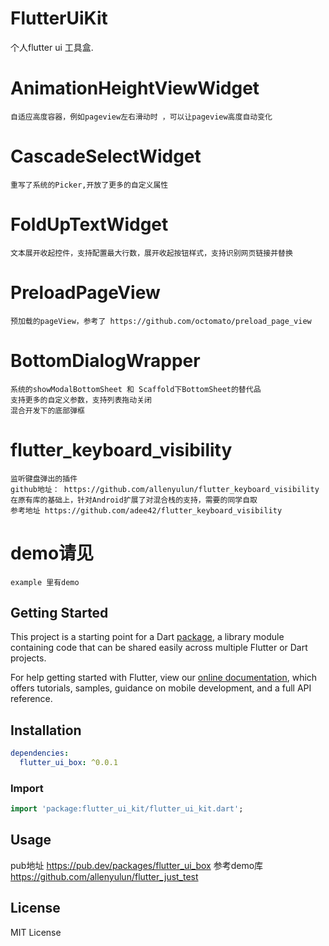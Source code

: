 # FlutterUiKit

个人flutter ui 工具盒.
    
# AnimationHeightViewWidget
    自适应高度容器，例如pageview左右滑动时 ，可以让pageview高度自动变化
    
# CascadeSelectWidget
    重写了系统的Picker,开放了更多的自定义属性
    
# FoldUpTextWidget 
    文本展开收起控件，支持配置最大行数，展开收起按钮样式，支持识别网页链接并替换

# PreloadPageView
    预加载的pageView，参考了 https://github.com/octomato/preload_page_view

# BottomDialogWrapper
    系统的showModalBottomSheet 和 Scaffold下BottomSheet的替代品
    支持更多的自定义参数，支持列表拖动关闭
    混合开发下的底部弹框

# flutter_keyboard_visibility
    监听键盘弹出的插件
    github地址： https://github.com/allenyulun/flutter_keyboard_visibility
    在原有库的基础上，针对Android扩展了对混合栈的支持，需要的同学自取
    参考地址 https://github.com/adee42/flutter_keyboard_visibility

# demo请见 
    example 里有demo
    
## Getting Started

This project is a starting point for a Dart
[package](https://flutter.dev/developing-packages/),
a library module containing code that can be shared easily across
multiple Flutter or Dart projects.

For help getting started with Flutter, view our 
[online documentation](https://flutter.dev/docs), which offers tutorials, 
samples, guidance on mobile development, and a full API reference.

## Installation
```yaml
dependencies:
  flutter_ui_box: ^0.0.1
```

### Import

```dart
import 'package:flutter_ui_kit/flutter_ui_kit.dart';
```

## Usage
pub地址
https://pub.dev/packages/flutter_ui_box
参考demo库
https://github.com/allenyulun/flutter_just_test 

## License

MIT License